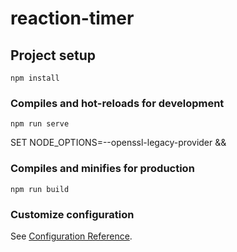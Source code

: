 # reaction-timer

## Project setup
```
npm install
```

### Compiles and hot-reloads for development
```
npm run serve
```
SET NODE_OPTIONS=--openssl-legacy-provider && 

### Compiles and minifies for production
```
npm run build
```

### Customize configuration
See [Configuration Reference](https://cli.vuejs.org/config/).

